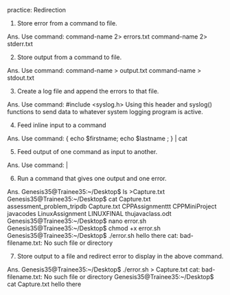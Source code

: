 practice: Redirection


1. Store error from a command to file.

Ans.  Use command:
		command-name 2> errors.txt
		command-name 2> stderr.txt


2. Store output from a command to file.

Ans.  Use command:
		command-name >  output.txt
		command-name >  stdout.txt


3. Create a log file and append the errors to that file.

Ans.	Use command: #include <syslog.h> 
	Using this header and syslog() functions to send data to whatever system logging program is active. 
	

4. Feed inline input to a command

Ans.  Use command:
{ echo $firstname; echo $lastname ; } | cat


5. Feed output of one command as input to another.

Ans.  Use command:  <cmd> <arguments> | <cmd> <arguments>


6. Run a command that gives one output and one error.

Ans. 	Genesis35@Trainee35:~/Desktop$ ls >Capture.txt
	Genesis35@Trainee35:~/Desktop$ cat Capture.txt
	assessment_problem_tripdb
	Capture.txt
	CPPAssignmenttt
	CPPMiniProject
	javacodes
	LinuxAssignment
	LINUXFINAL
	thujavaclass.odt
	Genesis35@Trainee35:~/Desktop$ nano error.sh
	Genesis35@Trainee35:~/Desktop$ chmod +x error.sh
	Genesis35@Trainee35:~/Desktop$ ./error.sh
	hello there
	cat: bad-filename.txt: No such file or directory


7. Store output to a file and redirect error to display in the above command.

Ans.  	Genesis35@Trainee35:~/Desktop$ ./error.sh > Capture.txt
	cat: bad-filename.txt: No such file or directory
	Genesis35@Trainee35:~/Desktop$ cat Capture.txt
	hello there